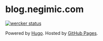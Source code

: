 # blog.negimic.com

[![wercker status](https://app.wercker.com/status/58ec6561b5b1d95bb62fbcd74c96e3f2/s "wercker status")](https://app.wercker.com/project/bykey/58ec6561b5b1d95bb62fbcd74c96e3f2)

Powered by [Hugo](http://gohugo.io/). Hosted by [GitHub Pages](https://pages.github.com/).
